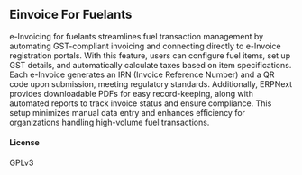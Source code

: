 ## Einvoice For Fuelants

e-Invoicing for fuelants streamlines fuel transaction management by automating GST-compliant invoicing and connecting directly to e-Invoice registration portals. With this feature, users can configure fuel items, set up GST details, and automatically calculate taxes based on item specifications. Each e-Invoice generates an IRN (Invoice Reference Number) and a QR code upon submission, meeting regulatory standards. Additionally, ERPNext provides downloadable PDFs for easy record-keeping, along with automated reports to track invoice status and ensure compliance. This setup minimizes manual data entry and enhances efficiency for organizations handling high-volume fuel transactions.

#### License

GPLv3